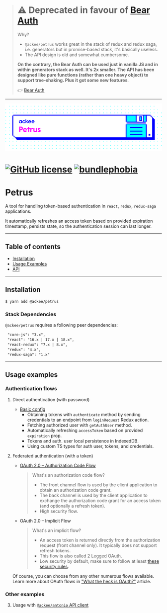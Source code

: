 > # ⚠️ Deprecated in favour of [Bear Auth](https://github.com/AckeeCZ/bear-auth/tree/main)
> Why?
> - `@ackee/petrus` works great in the stack of redux and redux saga, i.e. generators but in promise-based stack, it's basically useless.
> - The API design is old and somewhat cumbersome.
> 
> __On the contrary, the Bear Auth can be used just in vanilla JS and in within generators stack as well. It's 2x smaller. The API has been designed like pure functions (rather than one heavy object) to support tree-shaking. Plus it got some new features__.
> 
> 👉 [Bear Auth](https://github.com/AckeeCZ/bear-auth/tree/main)

---

![ackee|Petrus](media/ackee_git_frontend_petrus.png)

# [![GitHub license](https://img.shields.io/badge/license-MIT-blue.svg)](https://github.com/AckeeCZ/petrus/blob/master/LICENSE) [![bundlephobia](https://flat.badgen.net/bundlephobia/minzip/@ackee/petrus)](https://bundlephobia.com/result?p=@ackee/petrus)

# Petrus

A tool for handling token-based authentication in `react`, `redux`, `redux-saga` applications.

It automatically refreshes an access token based on provided expiration timestamp, persists state, so the authentication session can last longer.

---

## Table of contents

-   [Installation](#installation)
-   [Usage Examples](#usage-examples)
-   [API](https://github.com/AckeeCZ/petrus/wiki/Exports)

---

## Installation

```bash
$ yarn add @ackee/petrus
```

### Stack Dependencies

`@ackee/petrus` requires a following peer dependencies:

```
 "core-js": "3.x",
 "react": "16.x | 17.x | 18.x",
 "react-redux": "7.x | 8.x",
 "redux": "4.x",
 "redux-saga": "1.x"
```

---

## Usage examples

<!-- These codesandboxes are generated as described here: https://codesandbox.io/docs/importing#using-githubboxcom -->

### Authentication flows

1.  Direct authentication (with password)

    -   [Basic config](https://githubbox.com/AckeeCZ/petrus/tree/master/codesandboxes/basic)
        -   Obtaining tokens with `authenticate` method by sending credentials to an endpoint from `loginRequest` Redux action.
        -   Fetching authorized user with `getAuthUser` method.
        -   Automatically refreshing `accessToken` based on provided `expiration` prop.
        -   Tokens and auth. user local persistence in IndexedDB.
        -   Using custom TS types for auth user, tokens, and credentials.

2.  Federated authentication (with a token)

    -   [OAuth 2.0 – Authorization Code Flow](https://githubbox.com/AckeeCZ/petrus/tree/master/codesandboxes/oauth-authorization-code)

        > What's an authorization code flow?
        >
        > -   The front channel flow is used by the client application to obtain an authorization code grant.
        > -   The back channel is used by the client application to exchange the authorization code grant for an access token (and optionally a refresh token).
        > -   High security flow.

    -   OAuth 2.0 – Implicit Flow

        > What's an implicit flow?
        >
        > -   An access token is returned directly from the authorization request (front channel only). It typically does not support refresh tokens.
        > -   This flow is also called 2 Legged OAuth.
        > -   Low security by default, make sure to follow at least [these security rules](https://developer.okta.com/blog/2017/06/21/what-the-heck-is-oauth#security-and-the-enterprise).

    Of course, you can choose from any other numerous flows available.<br/>
    Learn more about OAuth flows in ["What the heck is OAuth?"](https://developer.okta.com/blog/2017/06/21/what-the-heck-is-oauth) article.

### Other examples

3.  Usage with [`@ackee/antonio` API client](https://github.com/AckeeCZ/antonio/tree/master/packages/@ackee/antonio-auth#requestauthheaderinterceptorrequest-request-request)
